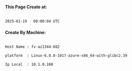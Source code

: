 
   
#### This Page Create at:

```bash

2025-01-19 - 00:00:04 UTC

```

#### Create By Machine:

```bash

Host Name : fv-az1344-682

platform  : Linux-6.8.0-1017-azure-x86_64-with-glibc2.39

Ip Local  : 10.1.0.160

```

